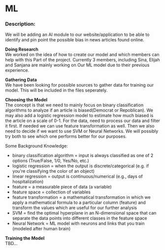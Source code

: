 # ML

### Description:
We will be adding an AI module to our website/application to be able to identify and pin point the possible bias in news articles found online.

**Doing Research**  
We worked on the idea of how to create our model and which members can help with this Part of the project. Currently 3 members, including Sina, Elijah and Sanjana are mainly working on Our ML model due to their previous experience.

**Gathering Data**  
We have been looking for possible sources to gather data for training our model. This will be included in the files seperately.

**Choosing the Model**  
The concept is that we need to mainly focus on binary classification algorithms to analyze if an article is biased(Democrat or Repoblican). We may also add a logistic regression model to estimate how much biased is the article on a scale of 0-1. For the data, need to process our data and filter it first. If needed we can use feature transformation as well. Then we also need to decide if we want to use SVM or Neural Networks. We will possibly try both to see which one performs better for our purposes.

Some Background Knowledge:
- binary classification algorithm = input is always classified as one of 2 options (True/False, 1/0, Yes/No, etc.)
- logistic regression = when the output is discrete/categorical (e.g. if you're classifying the color of an object)
- linear regression = output is continuous/numerical (e.g., days of hospitalization)
- feature = a measurable piece of data (a variable)
- feature space = collection of variables
- feature transformation = a mathematical transformation in which we apply a mathematical formula to a particular column (feature) and transform the values which are useful for our further analysis
- SVM = find the optimal hyperplane in an N-dimensional space that can separate the data points into different classes in the feature space
- Neural Network = ML model with neurons and links that you train (modeled after human brain)


**Training the Model**  
TBD...